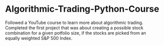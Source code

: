 # Algorithmic-Trading-Python-Course
Followed a YouTube course to learn more about algorithmic trading.
Completed the first project that was about creating a possible stock combination for a given potfolio size, if the stocks are picked from an equally weighted S&P 500 Index. 

